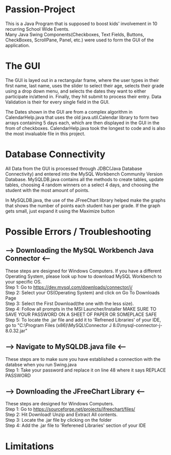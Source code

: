 # Passion-Project

This is a Java Program that is supposed to boost kids' involvement in 10 recurring School Wide Events. <br>
Many Java Swing Components(Checkboxes, Text Fields, Buttons, CheckBoxes, ScrollPane, Panel, etc.) were used to form the GUI of the application. <br>

# The GUI
The GUI is layed out in a rectangular frame, where the user types in their first name, last name, uses the slider to select their age, selects their grade using a drop down menu, and selects the dates they want to either participate in/attend in. Finally, they hit submit to process their entry. Data Validation is their for every single field in the GUI.

The Dates shown in the GUI are from a complex algorithm in CalendarHelp.java that uses the old java.util.Calendar library to form two arrays containing 5 days each, which are then displayed in the GUI in the from of checkboxes. CalendarHelp.java took the longest to code and is also the most invaluable file in this project.

# Database Connectivity
All Data from the GUI is processed through JDBC(Java Database Connectivity) and entered into the MySQL Workbench Community Version Database.
MySQLDB.java contains all the methods to create tables, update tables, choosing 4 random winners on a select 4 days, and choosing the student with the most amount of points. 

In MySQLDB.java, the use of the JFreeChart library helped make the graphs that shows the number of points each student has per grade. If the graph gets small, just expand it using the Maximize button

# Possible Errors / Troubleshooting

## --> Downloading the MySQL Workbench Java Connector <--
These steps are designed for Windows Computers. If you have a different Operating System, please look up how to download MySQL Workbench to your specific OS. <br>
Step 1: Go to https://dev.mysql.com/downloads/connector/j/ <br>
Step 2: Select your OS(Operating System) and click on Go To Downloads Page <br>
Step 3: Select the First Download(the one with the less size). <br>
Step 4: Follow all prompts in the MSI Launcher/Installer MAKE SURE TO SAVE YOUR PASSWORD ON A SHEET OF PAPER OR SOMEPLACE SAFE <br>
Step 5: To locate the .jar file and add it to 'Refrened Libraries' of your IDE, go to "C:\Program Files (x86)\MySQL\Connector J 8.0\mysql-connector-j-8.0.32.jar" <br>

## --> Navigate to MySQLDB.java file <--
These steps are to make sure you have established a connection with the databse when you run Swing.java <br>
Step 1: Take your password and replace it on line 48 where it says REPLACE PASSWORD <br>

## --> Downloading the JFreeChart Library <--
These steps are designed for Windows Computers. <br>
Step 1: Go to https://sourceforge.net/projects/jfreechart/files/ <br>
Step 2: Hit Download! Unzip and Extract All contents. <br>
Step 3: Locate the .jar file by clicking on the folder <br>
Step 4: Add the .jar file to 'Referened Libraries' section of your IDE <br>

# Limitations
